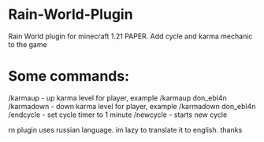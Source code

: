 # Rain-World-Plugin
Rain World plugin for minecraft 1.21 PAPER. Add cycle and karma mechanic to the game

# Some commands:
/karmaup - up karma level for player, example /karmaup don_ebl4n
/karmadown - down karma level for player, example /karmadown don_ebl4n
/endcycle - set cycle timer to 1 minute
/newcycle - starts new cycle

rn plugin uses russian language. im lazy to translate it to english. thanks
